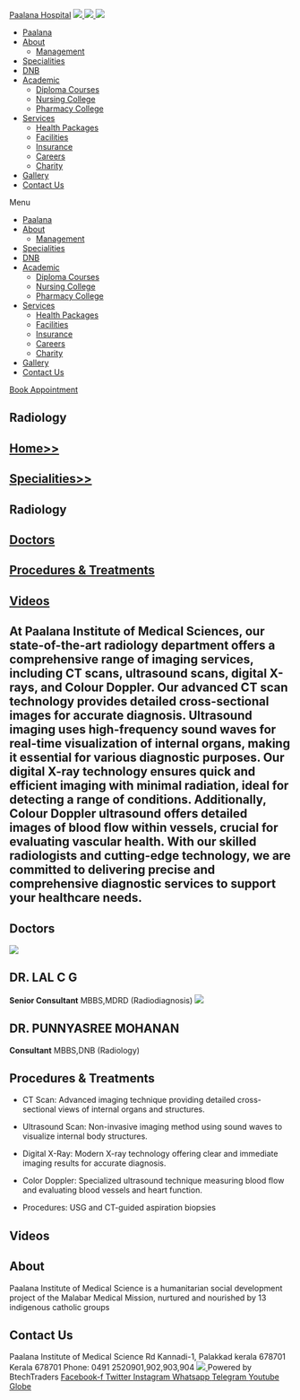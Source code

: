 [Paalana Hospital](https://paalana.in/radiology-2/<https:/paalana.in> "Paalana Hospital")
[ ![](https://paalana.in/wp-content/uploads/2022/08/Untitled-2.png) ](https://paalana.in/radiology-2/<https:/paalana.in/>)
[ ![](https://paalana.in/wp-content/uploads/2024/09/Group-883-1024x295.png) ](https://paalana.in/radiology-2/<https:/paalana.in/>)
![](https://paalana.in/wp-content/uploads/2024/09/164073682_3625173097592065_7499118900655108432_n-1-1.jpg)
  * [Paalana](https://paalana.in/radiology-2/<https:/paalana.in/>)
  * [About](https://paalana.in/radiology-2/<https:/paalana.in/about/>)
    * [Management](https://paalana.in/radiology-2/<https:/paalana.in/management/>)
  * [Specialities](https://paalana.in/radiology-2/<https:/paalana.in/specialities/>)
  * [DNB](https://paalana.in/radiology-2/<https:/paalana.in/diplomate-national-board-dnb/>)
  * [Academic](https://paalana.in/radiology-2/<#>)
    * [Diploma Courses](https://paalana.in/radiology-2/<https:/paalana.in/academic/>)
    * [Nursing College](https://paalana.in/radiology-2/<https:/sanjocollegeofnursing.org/>)
    * [Pharmacy College](https://paalana.in/radiology-2/<http:/www.sanjocps.com/>)
  * [Services](https://paalana.in/radiology-2/<#>)
    * [Health Packages](https://paalana.in/radiology-2/<https:/paalana.in/health-packages/>)
    * [Facilities](https://paalana.in/radiology-2/<https:/paalana.in/facilities/>)
    * [Insurance](https://paalana.in/radiology-2/<https:/paalana.in/insurance/>)
    * [Careers](https://paalana.in/radiology-2/<https:/paalana.in/careers/>)
    * [Charity](https://paalana.in/radiology-2/<https:/paalana.in/charity/>)
  * [Gallery](https://paalana.in/radiology-2/<https:/paalana.in/our-gallery/>)
  * [Contact Us](https://paalana.in/radiology-2/<https:/paalana.in/contact-us/>)


Menu
  * [Paalana](https://paalana.in/radiology-2/<https:/paalana.in/>)
  * [About](https://paalana.in/radiology-2/<https:/paalana.in/about/>)
    * [Management](https://paalana.in/radiology-2/<https:/paalana.in/management/>)
  * [Specialities](https://paalana.in/radiology-2/<https:/paalana.in/specialities/>)
  * [DNB](https://paalana.in/radiology-2/<https:/paalana.in/diplomate-national-board-dnb/>)
  * [Academic](https://paalana.in/radiology-2/<#>)
    * [Diploma Courses](https://paalana.in/radiology-2/<https:/paalana.in/academic/>)
    * [Nursing College](https://paalana.in/radiology-2/<https:/sanjocollegeofnursing.org/>)
    * [Pharmacy College](https://paalana.in/radiology-2/<http:/www.sanjocps.com/>)
  * [Services](https://paalana.in/radiology-2/<#>)
    * [Health Packages](https://paalana.in/radiology-2/<https:/paalana.in/health-packages/>)
    * [Facilities](https://paalana.in/radiology-2/<https:/paalana.in/facilities/>)
    * [Insurance](https://paalana.in/radiology-2/<https:/paalana.in/insurance/>)
    * [Careers](https://paalana.in/radiology-2/<https:/paalana.in/careers/>)
    * [Charity](https://paalana.in/radiology-2/<https:/paalana.in/charity/>)
  * [Gallery](https://paalana.in/radiology-2/<https:/paalana.in/our-gallery/>)
  * [Contact Us](https://paalana.in/radiology-2/<https:/paalana.in/contact-us/>)


[ Book Appointment ](https://paalana.in/radiology-2/<https:/bit.ly/pmchysan>)
## Radiology
## [Home>>](https://paalana.in/radiology-2/<https:/paalana.in>)
## [Specialities>>](https://paalana.in/radiology-2/<https:/paalana.in/specialities/>)
## Radiology
## [Doctors](https://paalana.in/radiology-2/<#docs>)
## [Procedures & Treatments](https://paalana.in/radiology-2/<#pros>)
## [Videos](https://paalana.in/radiology-2/<#videos>)
## At Paalana Institute of Medical Sciences, our state-of-the-art radiology department offers a comprehensive range of imaging services, including CT scans, ultrasound scans, digital X-rays, and Colour Doppler. Our advanced CT scan technology provides detailed cross-sectional images for accurate diagnosis. Ultrasound imaging uses high-frequency sound waves for real-time visualization of internal organs, making it essential for various diagnostic purposes. Our digital X-ray technology ensures quick and efficient imaging with minimal radiation, ideal for detecting a range of conditions. Additionally, Colour Doppler ultrasound offers detailed images of blood flow within vessels, crucial for evaluating vascular health. With our skilled radiologists and cutting-edge technology, we are committed to delivering precise and comprehensive diagnostic services to support your healthcare needs.
## Doctors
![](https://paalana.in/wp-content/uploads/2024/11/dr-lalRadiology-1.png)
## DR. LAL C G
**Senior Consultant**
MBBS,MDRD (Radiodiagnosis)
![](https://paalana.in/wp-content/uploads/2024/06/placeholder-doctor-f-320x320-square-9c4abe4ca005f6f527398a211de9d9fe-5edf159a13402.jpg)
## DR. PUNNYASREE MOHANAN 
**Consultant**
MBBS,DNB (Radiology)
## Procedures & Treatments
  * CT Scan: Advanced imaging technique providing detailed cross-sectional views of internal organs and structures.
  * Ultrasound Scan: Non-invasive imaging method using sound waves to visualize internal body structures.
  * Digital X-Ray: Modern X-ray technology offering clear and immediate imaging results for accurate diagnosis.


  * Color Doppler: Specialized ultrasound technique measuring blood flow and evaluating blood vessels and heart function.
  * Procedures: USG and CT-guided aspiration biopsies


## Videos
## About
Paalana Institute of Medical Science is a humanitarian social development project of the Malabar Medical Mission, nurtured and nourished by 13 indigenous catholic groups 
## Contact Us
Paalana Institute of Medical Science Rd
Kannadi-1, Palakkad kerala 678701
Kerala 678701
Phone: 0491 2520901,902,903,904
[ ](https://paalana.in/radiology-2/<https:/www.facebook.com/paalana.pims>) [ ](https://paalana.in/radiology-2/<https:/www.instagram.com/paalana_hospital/>) [ ](https://paalana.in/radiology-2/<https:/www.youtube.com/@paalanainstituteofmedicals9226>)
[ ![](https://paalana.in/wp-content/uploads/2024/09/Group-884.png) ](https://paalana.in/radiology-2/<https:/paalana.in/>)
Powered by BtechTraders
[ Facebook-f ](https://paalana.in/radiology-2/<https:/www.facebook.com/btechtraderspage/>) [ Twitter ](https://paalana.in/radiology-2/<https:/twitter.com/BtechTraders>) [ Instagram ](https://paalana.in/radiology-2/<https:/www.instagram.com/btech_traders/>) [ Whatsapp ](https://paalana.in/radiology-2/<https:wa.me/+919447090274>) [ Telegram ](https://paalana.in/radiology-2/<https:/t.me/stockexTrading>) [ Youtube ](https://paalana.in/radiology-2/<https:/www.youtube.com/c/Btechtraders>) [ Globe ](https://paalana.in/radiology-2/<https:/btechtraders.com/>)
